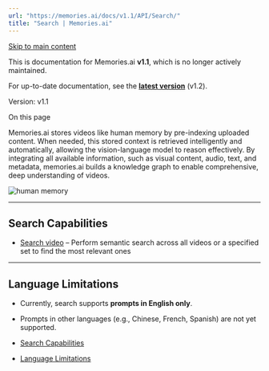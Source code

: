 ```yaml
---
url: "https://memories.ai/docs/v1.1/API/Search/"
title: "Search | Memories.ai"
---
```


[Skip to main content](https://memories.ai/docs/v1.1/API/Search/#__docusaurus_skipToContent_fallback)

This is documentation for Memories.ai **v1.1**, which is no longer actively maintained.

For up-to-date documentation, see the **[latest version](https://memories.ai/docs/API/Search/)** (v1.2).

Version: v1.1

On this page

Memories.ai stores videos like human memory by pre-indexing uploaded content. When needed, this stored context is retrieved intelligently and automatically, allowing the vision-language model to reason effectively. By integrating all available information, such as visual content, audio, text, and metadata, memories.ai builds a knowledge graph to enable comprehensive, deep understanding of videos.

![human memory](https://memories.ai/docs/assets/images/b_search-202950b6a0036abd9432d3184c09d96b.png)

* * *

## Search Capabilities [​](https://memories.ai/docs/v1.1/API/Search/\#search-capabilities "Direct link to Search Capabilities")

- [Search video](https://memories.ai/docs/v1.1/02-Search-video/) – Perform semantic search across all videos or a specified set to find the most relevant ones

* * *

## Language Limitations [​](https://memories.ai/docs/v1.1/API/Search/\#language-limitations "Direct link to Language Limitations")

- Currently, search supports **prompts in English only**.
- Prompts in other languages (e.g., Chinese, French, Spanish) are not yet supported.

- [Search Capabilities](https://memories.ai/docs/v1.1/API/Search/#search-capabilities)
- [Language Limitations](https://memories.ai/docs/v1.1/API/Search/#language-limitations)